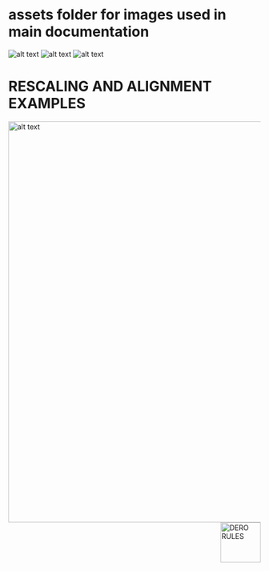[IMG_PROJECT]: https://github.com/gfox72/DOCTEST/blob/master/ASSETS/DERO_PROJECT.png
[IMG_LOGO]: https://github.com/gfox72/DOCTEST/blob/master/ASSETS/DERO_LOGO_320x320.png
[IMG_BANNER]: https://github.com/gfox72/DOCTEST/blob/master/ASSETS/DERO_BLACK_690x158.png
# assets folder for images used in main documentation

![alt text][IMG_LOGO]
![alt text][IMG_PROJECT]
![alt text][IMG_BANNER]

# RESCALING AND ALIGNMENT EXAMPLES
<img src="https://github.com/gfox72/DOCTEST/blob/master/ASSETS/DERO_PROJECT.png" alt="alt text" width="800">
<img style="float: right;" src="https://github.com/gfox72/DOCTEST/blob/master/ASSETS/DERO_LOGO.png" alt="DERO RULES" width="80">
